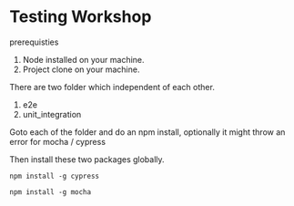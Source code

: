 # Testing Workshop

prerequisties 

1. Node installed on your machine.
2. Project clone on your machine.


There are two folder which independent of each other.

1. e2e
2. unit_integration

Goto each of the folder and do an npm install, optionally it might throw an error for mocha / cypress

Then install these two packages globally.

`npm install -g cypress`

`npm install -g mocha`

